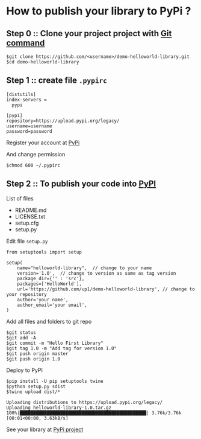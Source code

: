 # How to publish your library to PyPi ?

## Step 0 :: Clone your project project with [Git command](https://git-scm.com/)
```
$git clone https://github.com/<username>/demo-helloworld-library.git
$cd demo-helloworld-library
```

## Step 1 :: create file `.pypirc`

```
[distutils]
index-servers =
  pypi

[pypi]
repository=https://upload.pypi.org/legacy/
username=username
password=password
```

Register your account at [PyPi](https://pypi.org/)

And change permission

```
$chmod 600 ~/.pypirc
```

## Step 2 :: To publish your code into [PyPI](https://pypi.org/)
List of files
* README.md
* LICENSE.txt
* setup.cfg
* setup.py

Edit file `setup.py`
```
from setuptools import setup

setup(
    name="helloworld-library",  // change to your name
    version='1.0',  // change to version as same as tag version
    package_dir={'' : 'src'},
    packages=['HelloWorld'],
    url='https://github.com/up1/demo-helloworld-library', // change to your repository
    author='your name', 
    author_email='your email',
)

```

Add all files and folders to git repo
```
$git status
$git add -A
$git commit -m "Hello First Library"
$git tag 1.0 -m "Add tag for version 1.0"
$git push origin master
$git push origin 1.0
```

Deploy to PyPI
```
$pip install -U pip setuptools twine
$python setup.py sdist
$twine upload dist/*

Uploading distributions to https://upload.pypi.org/legacy/
Uploading helloworld-library-1.0.tar.gz
100%|███████████████████████████████████████████████| 3.76k/3.76k [00:01<00:00, 3.63kB/s]
```

See your library at [PyPi project](https://pypi.org/manage/projects/)
